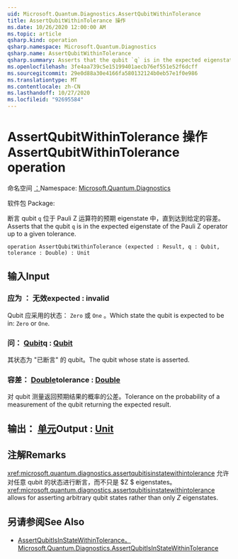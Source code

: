 ```yaml
---
uid: Microsoft.Quantum.Diagnostics.AssertQubitWithinTolerance
title: AssertQubitWithinTolerance 操作
ms.date: 10/26/2020 12:00:00 AM
ms.topic: article
qsharp.kind: operation
qsharp.namespace: Microsoft.Quantum.Diagnostics
qsharp.name: AssertQubitWithinTolerance
qsharp.summary: Asserts that the qubit `q` is in the expected eigenstate of the Pauli Z operator up to a given tolerance.
ms.openlocfilehash: 3fe4aa739c5e15199401aecb76ef551e52f6dcff
ms.sourcegitcommit: 29e0d88a30e4166fa580132124b0eb57e1f0e986
ms.translationtype: MT
ms.contentlocale: zh-CN
ms.lasthandoff: 10/27/2020
ms.locfileid: "92695584"
---
```

# <a name="assertqubitwithintolerance-operation"></a><span data-ttu-id="fce12-102">AssertQubitWithinTolerance 操作</span><span class="sxs-lookup"><span data-stu-id="fce12-102">AssertQubitWithinTolerance operation</span></span>

<span data-ttu-id="fce12-103">命名空间 [：](xref:Microsoft.Quantum.Diagnostics)</span><span class="sxs-lookup"><span data-stu-id="fce12-103">Namespace: [Microsoft.Quantum.Diagnostics](xref:Microsoft.Quantum.Diagnostics)</span></span>

<span data-ttu-id="fce12-104">软件包 [](https://nuget.org/packages/)</span><span class="sxs-lookup"><span data-stu-id="fce12-104">Package: [](https://nuget.org/packages/)</span></span>


<span data-ttu-id="fce12-105">断言 qubit `q` 位于 Pauli Z 运算符的预期 eigenstate 中，直到达到给定的容差。</span><span class="sxs-lookup"><span data-stu-id="fce12-105">Asserts that the qubit `q` is in the expected eigenstate of the Pauli Z operator up to a given tolerance.</span></span>

```qsharp
operation AssertQubitWithinTolerance (expected : Result, q : Qubit, tolerance : Double) : Unit
```


## <a name="input"></a><span data-ttu-id="fce12-106">输入</span><span class="sxs-lookup"><span data-stu-id="fce12-106">Input</span></span>

### <a name="expected--__invalidresult__"></a><span data-ttu-id="fce12-107">应为 __： <Result> 无效__</span><span class="sxs-lookup"><span data-stu-id="fce12-107">expected : __invalid<Result>__</span></span>

<span data-ttu-id="fce12-108">Qubit 应采用的状态： `Zero` 或 `One` 。</span><span class="sxs-lookup"><span data-stu-id="fce12-108">Which state the qubit is expected to be in: `Zero` or `One`.</span></span>


### <a name="q--qubit"></a><span data-ttu-id="fce12-109">问： [Qubit](xref:microsoft.quantum.lang-ref.qubit)</span><span class="sxs-lookup"><span data-stu-id="fce12-109">q : [Qubit](xref:microsoft.quantum.lang-ref.qubit)</span></span>

<span data-ttu-id="fce12-110">其状态为 "已断言" 的 qubit。</span><span class="sxs-lookup"><span data-stu-id="fce12-110">The qubit whose state is asserted.</span></span>


### <a name="tolerance--double"></a><span data-ttu-id="fce12-111">容差： [Double](xref:microsoft.quantum.lang-ref.double)</span><span class="sxs-lookup"><span data-stu-id="fce12-111">tolerance : [Double](xref:microsoft.quantum.lang-ref.double)</span></span>

<span data-ttu-id="fce12-112">对 qubit 测量返回预期结果的概率的公差。</span><span class="sxs-lookup"><span data-stu-id="fce12-112">Tolerance on the probability of a measurement of the qubit returning the expected result.</span></span>



## <a name="output--unit"></a><span data-ttu-id="fce12-113">输出： [单元](xref:microsoft.quantum.lang-ref.unit)</span><span class="sxs-lookup"><span data-stu-id="fce12-113">Output : [Unit](xref:microsoft.quantum.lang-ref.unit)</span></span>



## <a name="remarks"></a><span data-ttu-id="fce12-114">注解</span><span class="sxs-lookup"><span data-stu-id="fce12-114">Remarks</span></span>

<span data-ttu-id="fce12-115"><xref:microsoft.quantum.diagnostics.assertqubitisinstatewithintolerance> 允许对任意 qubit 的状态进行断言，而不只是 $Z $ eigenstates。</span><span class="sxs-lookup"><span data-stu-id="fce12-115"><xref:microsoft.quantum.diagnostics.assertqubitisinstatewithintolerance> allows for asserting arbitrary qubit states rather than only $Z$ eigenstates.</span></span>

## <a name="see-also"></a><span data-ttu-id="fce12-116">另请参阅</span><span class="sxs-lookup"><span data-stu-id="fce12-116">See Also</span></span>

- [<span data-ttu-id="fce12-117">AssertQubitIsInStateWithinTolerance。</span><span class="sxs-lookup"><span data-stu-id="fce12-117">Microsoft.Quantum.Diagnostics.AssertQubitIsInStateWithinTolerance</span></span>](xref:Microsoft.Quantum.Diagnostics.AssertQubitIsInStateWithinTolerance)